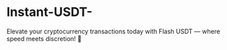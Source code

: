 # Instant-USDT-
Elevate your cryptocurrency transactions today with Flash USDT — where speed meets discretion! 🚀
